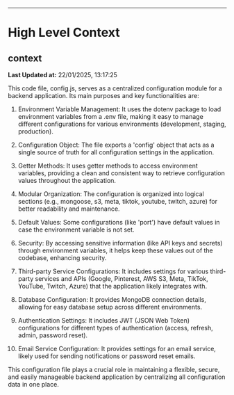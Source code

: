 

---
# High Level Context
## context
**Last Updated at:** 22/01/2025, 13:17:25

This code file, config.js, serves as a centralized configuration module for a backend application. Its main purposes and key functionalities are:

1. Environment Variable Management: It uses the dotenv package to load environment variables from a .env file, making it easy to manage different configurations for various environments (development, staging, production).

2. Configuration Object: The file exports a 'config' object that acts as a single source of truth for all configuration settings in the application.

3. Getter Methods: It uses getter methods to access environment variables, providing a clean and consistent way to retrieve configuration values throughout the application.

4. Modular Organization: The configuration is organized into logical sections (e.g., mongoose, s3, meta, tiktok, youtube, twitch, azure) for better readability and maintenance.

5. Default Values: Some configurations (like 'port') have default values in case the environment variable is not set.

6. Security: By accessing sensitive information (like API keys and secrets) through environment variables, it helps keep these values out of the codebase, enhancing security.

7. Third-party Service Configurations: It includes settings for various third-party services and APIs (Google, Pinterest, AWS S3, Meta, TikTok, YouTube, Twitch, Azure) that the application likely integrates with.

8. Database Configuration: It provides MongoDB connection details, allowing for easy database setup across different environments.

9. Authentication Settings: It includes JWT (JSON Web Token) configurations for different types of authentication (access, refresh, admin, password reset).

10. Email Service Configuration: It provides settings for an email service, likely used for sending notifications or password reset emails.

This configuration file plays a crucial role in maintaining a flexible, secure, and easily manageable backend application by centralizing all configuration data in one place.
